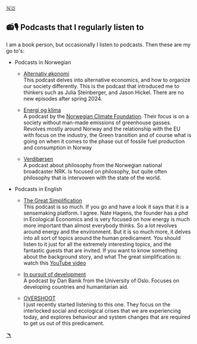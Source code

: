 <a href="podcaster.md" class="flag-link">🇳🇴</a>

## 📻🎙️ Podcasts that I regularly listen to</h2>

I am a book person, but occasionally I listen to podcasts. Then these are my go to's:

- Podcasts in Norwegian
  - [Alternativ økonomi](https://alternativokonomi.no/)<br>
    This podcast delves into alternative economics, and how to organize our society differently. This is the podcast that introduced me to thinkers such as Julia Steinberger, and Jason Hickel. There are no new episodes after spring 2024.

  - [Energi og klima](https://www.energiogklima.no/podkast)<br>
    A podcast by the [Norwegian Climate Foundation](https://www.klimastiftelsen.no/). Their focus is on a society without man-made emissions of greenhouse gasses. Revolves mostly around Norway and the relationship with the EU with focus on the industry, the Green transition and of course what is going on when it comes to the phase out of fossile fuel production and consumption in Norway

  - [Verdibørsen](https://radio.nrk.no/podkast/verdiboersen)<br>
    A podcast about philosophy from the Norwegian national broadcaster NRK. Is focused on philosophy, but quite often philosophy that is intervowen with the state of the world.

- Podcasts in English
  - [The Great Simplification](https://www.thegreatsimplification.com/podcast)<br>
    This podcast is so much. If you go and have a look it says that it is a sensemaking platform. I agree. Nate Hagens, the founder has a phd in Ecological Economics and is very focused on how energy is much more important than almost everybody thinks. So a lot revolves around energy and the environment. But it is so much more, it delves into all sort of topics around the human predicament. You should listen to it just for all the extremely interesting topics, and the fantastic guests that are invited. If you want to know something about the background story, and what The great simplification is: watch this [YouTube video](https://www.youtube.com/watch?v=-xr9rIQxwj4)

  - [In pursuit of development](https://in-pursuit-of-development.simplecast.com/)<br>
    A podcast by Dan Banik from the University of Oslo. Focuses on developing countries and humanitarian aid.

  - [OVERSHOOT](https://podcasts.apple.com/us/podcast/overshoot-shrink-toward-abundance/id1038456636)<br>
    I just recently started listening to this one. They focus on the interlocked social and ecological crises that we are experiencing today, and explores behaviour and system changes that are required to get us out of this predicament.

<a href="index_english.md" class="boom-link">🪃</a>
